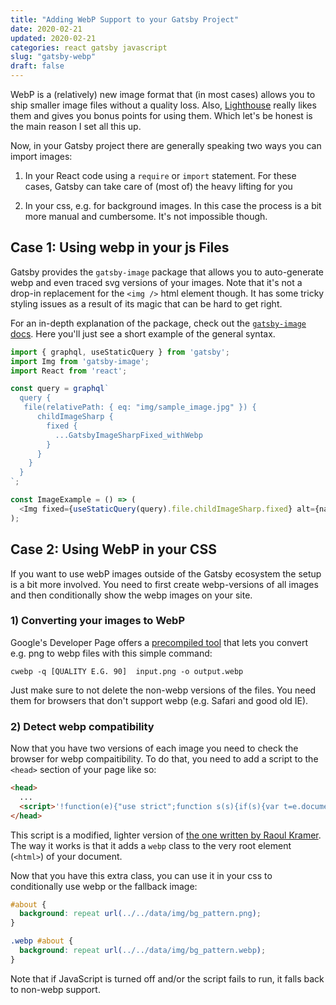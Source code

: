 ```yaml
---
title: "Adding WebP Support to your Gatsby Project"
date: 2020-02-21
updated: 2020-02-21
categories: react gatsby javascript
slug: "gatsby-webp"
draft: false
---
```


WebP is a (relatively) new image format that (in most cases) allows you to ship smaller image files without a quality loss. Also, [Lighthouse](https://developers.google.com/web/tools/lighthouse) really likes them and gives you bonus points for using them. Which let's be honest is the main reason I set all this up.

Now, in your Gatsby project there are generally speaking two ways you can import images:

1) In your React code using a `require` or `import` statement. For these cases, Gatsby can take care of (most of) the heavy lifting for you

2) In your css, e.g. for background images. In this case the process is a bit more manual and cumbersome. It's not impossible though.


## Case 1: Using webp in your js Files

Gatsby provides the `gatsby-image` package that allows you to auto-generate webp and even traced svg versions of your images. Note that it's not a drop-in replacement for the `<img />` html element though. It has some tricky styling issues as a result of its magic that can be hard to get right.

For an in-depth explanation of the package, check out the [`gatsby-image` docs](https://www.gatsbyjs.org/packages/gatsby-image/). Here you'll just see a short example of the general syntax.

```js
import { graphql, useStaticQuery } from 'gatsby';
import Img from 'gatsby-image';
import React from 'react';

const query = graphql`
  query {
   file(relativePath: { eq: "img/sample_image.jpg" }) {
      childImageSharp {
        fixed {
          ...GatsbyImageSharpFixed_withWebp
        }
      }
    }
  }
`;

const ImageExample = () => (
  <Img fixed={useStaticQuery(query).file.childImageSharp.fixed} alt={name} />
);
```

## Case 2: Using WebP in your CSS

If you want to use webP images outside of the Gatsby ecosystem the setup is a bit more involved. You need to first create webp-versions of all images and then conditionally show the webp images on your site.


### 1) Converting your images to WebP

Google's Developer Page offers a [precompiled tool](https://developers.google.com/speed/webp/docs/precompiled) that lets you convert e.g. png to webp files with this simple command:
```
cwebp -q [QUALITY E.G. 90]  input.png -o output.webp
```

Just make sure to not delete the non-webp versions of the files. You need them for browsers that don't support webp (e.g. Safari and good old IE).


### 2) Detect webp compatibility

Now that you have two versions of each image you need to check the browser for webp compaitibility. To do that, you need to add a script to the `<head>` section of your page like so:
```html
<head>
  ...
  <script>'!function(e){"use strict";function s(s){if(s){var t=e.documentElement;t.classList?t.classList.add("webp"):t.className+=" webp",window.sessionStorage.setItem("webpSupport",!0)}}!function(e){if(window.sessionStorage&&window.sessionStorage.getItem("webpSupport"))s(!0);else{var t=new Image;t.onload=t.onerror=function(){e(2===t.height)},t.src="data:image/webp;base64,UklGRi4AAABXRUJQVlA4TCEAAAAvAUAAEB8wAiMwAgSSNtse/cXjxyCCmrYNWPwmHRH9jwMA"}}(s)}(document);'</script>
</head>
```

This script is a modified, lighter version of [the one written by Raoul Kramer](https://github.com/djpogo/webp-inline-support). The way it works is that it adds a `webp` class to the very root element (`<html>`) of your document.

Now that you have this extra class, you can use it in your css to conditionally use webp or the fallback image:
```css
#about {
  background: repeat url(../../data/img/bg_pattern.png);
}

.webp #about {
  background: repeat url(../../data/img/bg_pattern.webp);
}
```
Note that if JavaScript is turned off and/or the script fails to run, it falls back to non-webp support.
